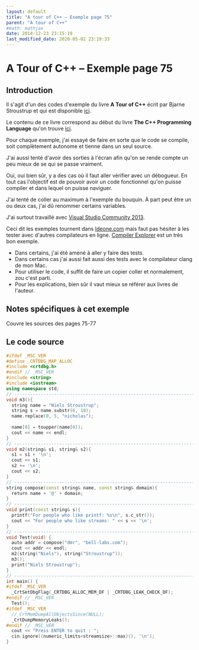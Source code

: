 ```yaml
---
layout: default
title: "A tour of C++ – Exemple page 75"
parent: "A tour of C++"
#math: mathjax
date: 2014-12-23 23:15:19
last_modified_date: 2020-05-02 23:19:33
---
```


# A Tour of C++ – Exemple page 75

## Introduction
Il s'agit d'un des codes d'exemple du livre **A Tour of C++** écrit par Bjarne Stroustrup et qui est disponible [ici](http://www.amazon.fr/Tour-C-Bjarne-Stroustrup/dp/0321958314/ref%3Dsr_1_1?ie=UTF8&qid=1416699327&sr=8-1&keywords=a+tour+of+c%2B%2B). 

Le contenu de ce livre correspond au début du livre **The C++ Programming Language** qu'on trouve [ici](http://www.amazon.fr/The-Programming-Language-Bjarne-Stroustrup/dp/0321563840/ref%3Dpd_sim_eb_3?ie=UTF8&refRID=0CR047TTJV1HA6CVA9XA).

Pour chaque exemple, j'ai essayé de faire en sorte que le code se compile, soit complètement autonome et tienne dans un seul source.

J'ai aussi tenté d'avoir des sorties à l'écran afin qu'on se rende compte un peu mieux de se qui se passe vraiment.

Oui, oui bien sûr, y a des cas où il faut aller vérifier avec un débogueur.
En tout cas l'objectif est de pouvoir avoir un code fonctionnel qu'on puisse compiler et dans lequel on puisse naviguer.

J'ai tenté de coller au maximum à l'exemple du bouquin. À part peut être un ou deux cas, j'ai dû renommer certains variables.

J'ai surtout travaillé avec [Visual Studio Community 2013](http://www.visualstudio.com/products/visual-studio-community-vs).

Ceci dit les exemples tournent dans [Ideone.com](http://ideone.com/) mais faut pas hésiter à les tester avec d'autres compilateurs en ligne. [Compiler Explorer](https://godbolt.org/) est un très bon exemple.

* Dans certains, j'ai été amené à aller y faire des tests.  
* Dans certains cas j'ai aussi fait aussi des tests avec le compilateur clang de mon Mac.  
* Pour utiliser le code, il suffit de faire un copier coller et normalement, zou c'est parti.  
* Pour les explications, bien sûr il vaut mieux se référer aux livres de l'auteur.  


## Notes spécifiques à cet exemple


Couvre les sources des pages 75-77


## Le code source

```cpp
#ifdef _MSC_VER
#define _CRTDBG_MAP_ALLOC
#include <crtdbg.h>
#endif // _MSC_VER
#include <string>
#include <iostream>
using namespace std;
// ----------------------------------------------------------------------------
void m3(){
  string name = "Niels Stroustrup";
  string s = name.substr(6, 10);                                                // s = "Stroustrup"
  name.replace(0, 5, "nicholas");                                               // name becomes "nicholas Stroustrup"
                                                                                // the replacement string need not be the same size as the substring that it is replacing
  name[0] = toupper(name[0]);                                                   // name becomes "Nicholas Stroustrup"
  cout << name << endl;
}
// ----------------------------------------------------------------------------
void m2(string& s1, string& s2){
  s1 = s1 + '\n';                                                               // append newline
  cout << s1;
  s2 += '\n';                                                                   // append newline
  cout << s2;
}
// ----------------------------------------------------------------------------
string compose(const string& name, const string& domain){
  return name + '@' + domain;
}
// ----------------------------------------------------------------------------
void print(const string& s){
  printf("For people who like printf: %s\n", s.c_str());
  cout << "For people who like streams: " << s << '\n';
}
// ----------------------------------------------------------------------------
void Test(void) {
  auto addr = compose("dmr", "bell-labs.com");
  cout << addr << endl;
  m2(string("Niels"), string("Stroustrup"));
  m3();
  print("Niels Stroustrup");
}
// ----------------------------------------------------------------------------
int main() {
#ifdef _MSC_VER
  _CrtSetDbgFlag(_CRTDBG_ALLOC_MEM_DF | _CRTDBG_LEAK_CHECK_DF);
#endif // _MSC_VER
  Test();
#ifdef _MSC_VER
  //_CrtMemDumpAllObjectsSince(NULL);                                             // Begins the dump from the start of program execution
  _CrtDumpMemoryLeaks();
#endif // _MSC_VER
  cout << "Press ENTER to quit : ";
  cin.ignore((numeric_limits<streamsize>::max)(), '\n');
}
```
